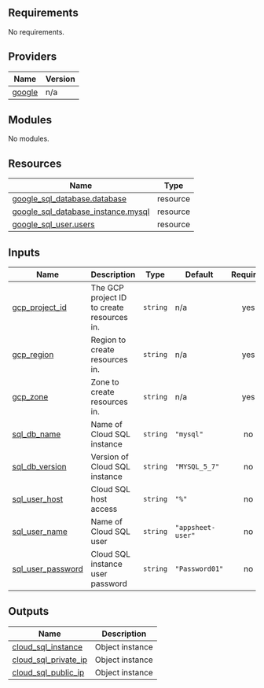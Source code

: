 ## Requirements

No requirements.

## Providers

| Name | Version |
|------|---------|
| <a name="provider_google"></a> [google](#provider\_google) | n/a |

## Modules

No modules.

## Resources

| Name | Type |
|------|------|
| [google_sql_database.database](https://registry.terraform.io/providers/hashicorp/google/latest/docs/resources/sql_database) | resource |
| [google_sql_database_instance.mysql](https://registry.terraform.io/providers/hashicorp/google/latest/docs/resources/sql_database_instance) | resource |
| [google_sql_user.users](https://registry.terraform.io/providers/hashicorp/google/latest/docs/resources/sql_user) | resource |

## Inputs

| Name | Description | Type | Default | Required |
|------|-------------|------|---------|:--------:|
| <a name="input_gcp_project_id"></a> [gcp\_project\_id](#input\_gcp\_project\_id) | The GCP project ID to create resources in. | `string` | n/a | yes |
| <a name="input_gcp_region"></a> [gcp\_region](#input\_gcp\_region) | Region to create resources in. | `string` | n/a | yes |
| <a name="input_gcp_zone"></a> [gcp\_zone](#input\_gcp\_zone) | Zone to create resources in. | `string` | n/a | yes |
| <a name="input_sql_db_name"></a> [sql\_db\_name](#input\_sql\_db\_name) | Name of Cloud SQL instance | `string` | `"mysql"` | no |
| <a name="input_sql_db_version"></a> [sql\_db\_version](#input\_sql\_db\_version) | Version of Cloud SQL instance | `string` | `"MYSQL_5_7"` | no |
| <a name="input_sql_user_host"></a> [sql\_user\_host](#input\_sql\_user\_host) | Cloud SQL host access | `string` | `"%"` | no |
| <a name="input_sql_user_name"></a> [sql\_user\_name](#input\_sql\_user\_name) | Name of Cloud SQL user | `string` | `"appsheet-user"` | no |
| <a name="input_sql_user_password"></a> [sql\_user\_password](#input\_sql\_user\_password) | Cloud SQL instance user password | `string` | `"Password01"` | no |

## Outputs

| Name | Description |
|------|-------------|
| <a name="output_cloud_sql_instance"></a> [cloud\_sql\_instance](#output\_cloud\_sql\_instance) | Object instance |
| <a name="output_cloud_sql_private_ip"></a> [cloud\_sql\_private\_ip](#output\_cloud\_sql\_private\_ip) | Object instance |
| <a name="output_cloud_sql_public_ip"></a> [cloud\_sql\_public\_ip](#output\_cloud\_sql\_public\_ip) | Object instance |
